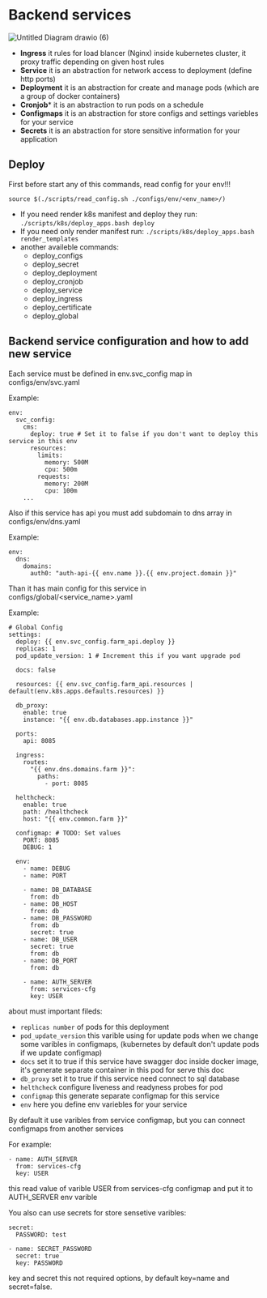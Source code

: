 # Backend services

![Untitled Diagram drawio (6)](https://user-images.githubusercontent.com/10445445/155891233-b44c3502-8d99-4e77-a702-4cdcc5ee6eea.png)

- **Ingress** it rules for load blancer (Nginx) inside kubernetes cluster, it proxy traffic depending on given host rules
- **Service** it is an abstraction for network access to deployment (define http ports)
- **Deployment** it is an abstraction for create and manage pods (which are a group of docker containers)
- **Cronjob*** it is an abstraction to run pods on a schedule
- **Configmaps** it is an abstraction for store configs and settings variebles for your service
- **Secrets** it is an abstraction for store sensitive information for your application

## Deploy

First before start any of this commands, read config for your env!!!

``` source $(./scripts/read_config.sh ./configs/env/<env_name>/) ```

- If you need render k8s manifest and deploy they run: `./scripts/k8s/deploy_apps.bash deploy`
- If you need only render manifest run: `./scripts/k8s/deploy_apps.bash render_templates`
- another availeble commands:
    - deploy_configs
    - deploy_secret
    - deploy_deployment
    - deploy_cronjob
    - deploy_service
    - deploy_ingress
    - deploy_certificate
    - deploy_global 


## Backend service configuration and how to add new service

Each service must be defined in env.svc_config map in configs/env/svc.yaml

Example:

```
env:
  svc_config:
    cms:
      deploy: true # Set it to false if you don't want to deploy this service in this env
      resources:
        limits:
          memory: 500M
          cpu: 500m
        requests:
          memory: 200M
          cpu: 100m
    ...
```

Also if this service has api you must add subdomain to dns array in configs/env/dns.yaml

Example:
```
env:
  dns:
    domains:
      auth0: "auth-api-{{ env.name }}.{{ env.project.domain }}"
```

Than it has main config for this service in configs/global/<service_name>.yaml

Example:

```
# Global Config
settings:
  deploy: {{ env.svc_config.farm_api.deploy }}
  replicas: 1
  pod_update_version: 1 # Increment this if you want upgrade pod

  docs: false

  resources: {{ env.svc_config.farm_api.resources | default(env.k8s.apps.defaults.resources) }}

  db_proxy:
    enable: true
    instance: "{{ env.db.databases.app.instance }}"

  ports:
    api: 8085

  ingress:
    routes:
      "{{ env.dns.domains.farm }}":
        paths:
          - port: 8085

  helthcheck:
    enable: true
    path: /healthcheck
    host: "{{ env.common.farm }}"

  configmap: # TODO: Set values
    PORT: 8085
    DEBUG: 1

  env:
    - name: DEBUG
    - name: PORT

    - name: DB_DATABASE
      from: db
    - name: DB_HOST
      from: db
    - name: DB_PASSWORD
      from: db
      secret: true
    - name: DB_USER
      secret: true
      from: db
    - name: DB_PORT
      from: db

    - name: AUTH_SERVER
      from: services-cfg
      key: USER
```

about must important fileds:
- `replicas number` of pods for this deployment
- `pod_update_version` this varible using for update pods when we change some varibles in configmaps, (kubernetes by default don't update pods if we update configmap)
- `docs` set it to true if this service have swagger doc inside docker image, it's generate separate container in this pod for serve this doc
- `db_proxy` set it to true if this service need connect to sql database
- `helthcheck` configure liveness and readyness probes for pod
- `configmap` this generate separate configmap for this service
- `env` here you define env variebles for your service

By default it use varibles from service configmap, but you can connect configmaps from another services

For example:
```
- name: AUTH_SERVER
  from: services-cfg
  key: USER
```

this read value of varible USER from services-cfg configmap and put it to AUTH_SERVER env varible

You also can use secrets for store sensetive varibles:
```
secret:
  PASSWORD: test
  
- name: SECRET_PASSWORD
  secret: true
  key: PASSWORD
```

key and secret this not required options, by default key=name and secret=false.



